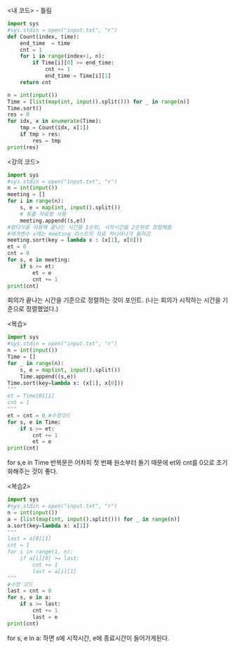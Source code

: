 <내 코드> - 틀림

```python
import sys
#sys.stdin = open("input.txt", "r")
def Count(index, time):
    end_time  = time
    cnt = 1
    for i in range(index+1, n):
        if Time[i][0] >= end_time:
            cnt += 1
            end_time = Time[i][1]
    return cnt

n = int(input())
Time = [list(map(int, input().split())) for _ in range(n)]
Time.sort()
res = 0
for idx, x in enumerate(Time):
    tmp = Count(idx, x[1])
    if tmp > res:
        res = tmp
print(res)
```

<강의 코드>

```python
import sys
#sys.stdin = open("input.txt", "r")
n = int(input())
meeting = []
for i in range(n):
    s, e = map(int, input().split())
    # 튜플 자료형 사용
    meeting.append((s,e))
#람다식을 이용해 끝나는 시간을 1순위, 시작시간을 2순위로 정렬해줌
#매개변수 x에는 meeting 리스트의 자료 하나하나가 들어감
meeting.sort(key = lambda x : (x[1], x[0]))
et = 0
cnt = 0
for s, e in meeting:
    if s >= et:
        et = e
        cnt += 1
print(cnt)
```

회의가 끝나는 시간을 기준으로 정렬하는 것이 포인트. (나는 회의가 시작하는 시간을 기준으로 정렬했었다.)

<복습>

```python
import sys
#sys.stdin = open("input.txt", "r")
n = int(input())
Time = []
for _ in range(n):
    s, e = map(int, input().split())
    Time.append((s,e))
Time.sort(key=lambda x: (x[1], x[0]))
"""
et = Time[0][1]
cnt = 1
"""
et = cnt = 0 #수정코드
for s, e in Time:
    if s >= et:
        cnt += 1
        et = e
print(cnt)
```

for s,e in Time 반복문은 어차피 첫 번째 원소부터 돌기 때문에 et와 cnt를 0으로 초기화해주는 것이 좋다.

<복습2>

```python
import sys
#sys.stdin = open("input.txt", "r")
n = int(input())
a = [list(map(int, input().split())) for _ in range(n)]
a.sort(key=lambda x: x[1])
"""
last = a[0][1]
cnt = 1
for i in range(1, n):
    if a[i][0] >= last:
        cnt += 1
        last = a[i][1]
"""
#수정 코드
last = cnt = 0
for s, e in a:
    if s >= last:
        cnt += 1
        last = e
print(cnt)
```

for s, e in a: 하면 s에 시작시간, e에 종료시간이 들어가게된다.
